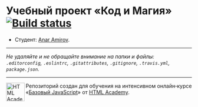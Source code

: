# Учебный проект «Код и Магия» [![Build status][travis-image]][travis-url]

* Студент: [Anar Amirov](https://up.htmlacademy.ru/javascript/11/user/243637).

---

_Не удаляйте и не обращайте внимание на папки и файлы:_<br>
_`.editorconfig`, `.eslintrc`, `.gitattributes`, `.gitignore`, `.travis.yml`, `package.json`._

---

<a href="https://htmlacademy.ru/intensive/javascript"><img align="left" width="50" height="50" title="HTML Academy" src="https://up.htmlacademy.ru/static/img/intensive/javascript/logo-for-github.svg"></a>

Репозиторий создан для обучения на интенсивном онлайн‑курсе «[Базовый JavaScript](https://htmlacademy.ru/intensive/javascript)» от [HTML Academy](https://htmlacademy.ru).

[travis-image]: https://travis-ci.org/htmlacademy-javascript/243637-code-and-magick.svg?branch=master
[travis-url]: https://travis-ci.org/htmlacademy-javascript/243637-code-and-magick
